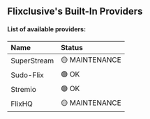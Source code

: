 ## Flixclusive's Built-In Providers
#### List of available providers:
| Name          | Status    |
| :-----------  | :-------  |
| SuperStream | 🟡 MAINTENANCE |
| Sudo-Flix | 🟢 OK |
| Stremio | 🟢 OK |
| FlixHQ | 🟡 MAINTENANCE |
